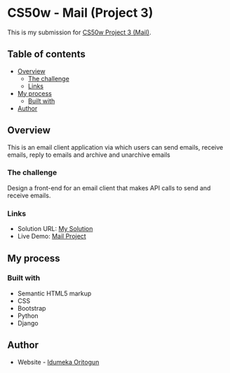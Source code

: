 # CS50w - Mail (Project 3)

This is my submission for [CS50w Project 3 (Mail)](https://cs50.harvard.edu/web/2020/projects/2/commerce/). 

## Table of contents

- [Overview](#overview)
  - [The challenge](#the-challenge)
  - [Links](#links)
- [My process](#my-process)
  - [Built with](#built-with)
- [Author](#author)


## Overview

This is an email client application via which users can send emails, receive emails, reply to emails and archive and unarchive emails

### The challenge

Design a front-end for an email client that makes API calls to send and receive emails.

### Links

- Solution URL: [My Solution](https://your-solution-url.com)
- Live Demo: [Mail Project](https://youtu.be/PhEe0UEC9cs)

## My process

### Built with

- Semantic HTML5 markup
- CSS
- Bootstrap
- Python
- Django

## Author

- Website - [Idumeka Oritogun](https://gods-own.github.io/Portfolio/)